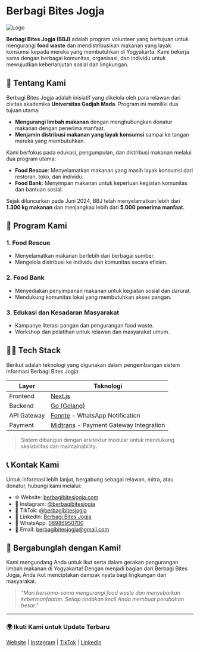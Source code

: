 # Berbagi Bites Jogja

![Logo](https://media.berbagibitesjogja.com/Banner.png)

**Berbagi Bites Jogja (BBJ)** adalah program volunteer yang bertujuan untuk mengurangi **food waste** dan mendistribusikan makanan yang layak konsumsi kepada mereka yang membutuhkan di Yogyakarta. Kami bekerja sama dengan berbagai komunitas, organisasi, dan individu untuk mewujudkan keberlanjutan sosial dan lingkungan.

## 🌱 Tentang Kami

Berbagi Bites Jogja adalah inisiatif yang dikelola oleh para relawan dari civitas akademika **Universitas Gadjah Mada**. Program ini memiliki dua tujuan utama:

- **Mengurangi limbah makanan** dengan menghubungkan donatur makanan dengan penerima manfaat.
- **Menjamin distribusi makanan yang layak konsumsi** sampai ke tangan mereka yang membutuhkan.

Kami berfokus pada edukasi, pengumpulan, dan distribusi makanan melalui dua program utama:

- **Food Rescue**: Menyelamatkan makanan yang masih layak konsumsi dari restoran, toko, dan individu.
- **Food Bank**: Menyimpan makanan untuk keperluan kegiatan komunitas dan bantuan sosial.

Sejak diluncurkan pada Juni 2024, BBJ telah menyelamatkan lebih dari **1.300 kg makanan** dan menjangkau lebih dari **5.000 penerima manfaat**.

## 🤝 Program Kami

### 1. **Food Rescue**
- Menyelamatkan makanan berlebih dari berbagai sumber.
- Mengelola distribusi ke individu dan komunitas secara efisien.

### 2. **Food Bank**
- Menyediakan penyimpanan makanan untuk kegiatan sosial dan darurat.
- Mendukung komunitas lokal yang membutuhkan akses pangan.

### 3. **Edukasi dan Kesadaran Masyarakat**
- Kampanye literasi pangan dan pengurangan food waste.
- Workshop dan pelatihan untuk relawan dan masyarakat umum.

## 🧑‍💻 Tech Stack

Berikut adalah teknologi yang digunakan dalam pengembangan sistem informasi Berbagi Bites Jogja:

| Layer         | Teknologi                         |
|---------------|-----------------------------------|
| Frontend      | [Next.js](https://nextjs.org)     |
| Backend       | [Go (Golang)](https://golang.org) |
| API Gateway   | [Fonnte](https://fonnte.com) - WhatsApp Notification |
| Payment       | [Midtrans](https://midtrans.com) - Payment Gateway Integration |

> Sistem dibangun dengan arsitektur modular untuk mendukung skalabilitas dan maintainability.

## 📞 Kontak Kami

Untuk informasi lebih lanjut, bergabung sebagai relawan, mitra, atau donatur, hubungi kami melalui:

- 🌐 Website: [berbagibitesjogja.com](https://berbagibitesjogja.com)
- 📸 Instagram: [@berbagibitesjogja](https://www.instagram.com/berbagibitesjogja/)
- 🎵 TikTok: [@berbagibitesjogja](https://www.tiktok.com/@berbagibitesjogja)
- 💼 LinkedIn: [Berbagi Bites Jogja](https://www.linkedin.com/company/berbagibitesjogja)
- 💬 WhatsApp: [08986950700](https://wa.me/628986950700)
- 📧 Email: [berbagibitesjogja@gmail.com](mailto:berbagibitesjogja@gmail.com)

## 💪 Bergabunglah dengan Kami!

Kami mengundang Anda untuk ikut serta dalam gerakan pengurangan limbah makanan di Yogyakarta! Dengan menjadi bagian dari Berbagi Bites Jogja, Anda ikut menciptakan dampak nyata bagi lingkungan dan masyarakat.

> *"Mari bersama-sama mengurangi food waste dan menyebarkan kebermanfaatan. Setiap tindakan kecil Anda membuat perubahan besar."*

---

### 🌍 Ikuti Kami untuk Update Terbaru

[Website](https://berbagibitesjogja.com) | [Instagram](https://www.instagram.com/berbagibitesjogja/) | [TikTok](https://www.tiktok.com/@berbagibitesjogja) | [LinkedIn](https://www.linkedin.com/company/berbagibitesjogja)
